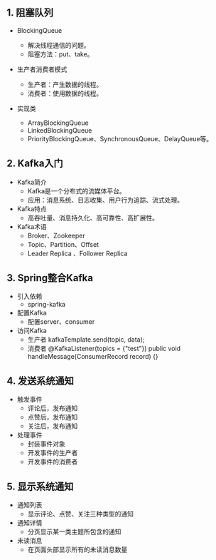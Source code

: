 ## 1. 阻塞队列

- BlockingQueue
  - 解决线程通信的问题。
  - 阻塞方法：put、take。





- 生产者消费者模式
  - 生产者：产生数据的线程。
  - 消费者：使用数据的线程。
- 实现类
  - ArrayBlockingQueue
  - LinkedBlockingQueue
  - PriorityBlockingQueue、SynchronousQueue、DelayQueue等。

## 2. Kafka入门

- Kafka简介
  - Kafka是一个分布式的流媒体平台。
  - 应用：消息系统、日志收集、用户行为追踪、流式处理。
- Kafka特点
  - 高吞吐量、消息持久化、高可靠性、高扩展性。
- Kafka术语
  - Broker、Zookeeper
  - Topic、Partition、Offset
  - Leader Replica 、Follower Replica

## 3. Spring整合Kafka

- 引入依赖
  - spring-kafka
- 配置Kafka
  - 配置server、consumer
- 访问Kafka
  - 生产者 kafkaTemplate.send(topic, data);
  - 消费者 @KafkaListener(topics = {"test"}) public void handleMessage(ConsumerRecord record) {}

## 4. 发送系统通知

- 触发事件
  - 评论后，发布通知
  - 点赞后，发布通知
  - 关注后，发布通知
- 处理事件
  - 封装事件对象
  - 开发事件的生产者
  - 开发事件的消费者



## 5. 显示系统通知

- 通知列表
  - 显示评论、点赞、关注三种类型的通知
- 通知详情
  - 分页显示某一类主题所包含的通知
- 未读消息
  - 在页面头部显示所有的未读消息数量